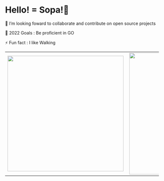 # Hello! = Sopa!👋


👯 I’m looking foward to collaborate and contribute on open source projects

🥅 2022 Goals : Be proficient in GO

⚡ Fun fact : I like Walking

 <table>
  <tr>
      <td><img width="380px" align="left" src="https://github-readme-stats.vercel.app/api?username=sankaire&show_icons=true&count_private=true&include_all_commits&theme=tokyonight"/></td>
      <td><img width="400px" align="left" src="https://github-readme-stats.vercel.app/api/top-langs/?username=sankaire&langs_count=8&layout=compact&theme=tokyonight&hide=html,css,ejs,php,C,hack,typescript,jupyter%20notebook,python,shell,c%2B%2B"/></td>
  </tr>   
</table>
